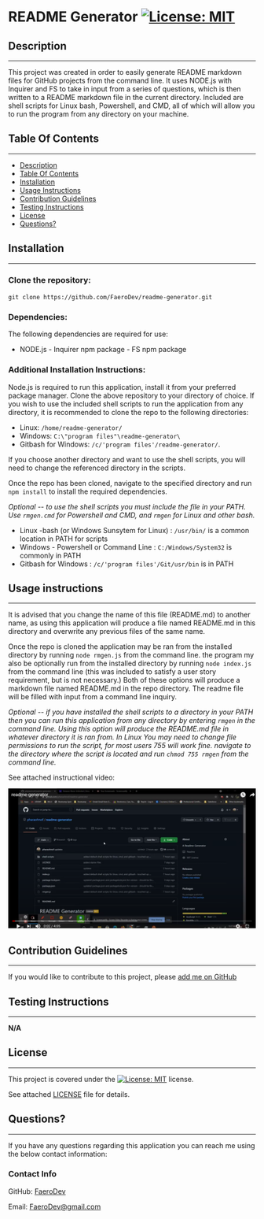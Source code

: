 #  README Generator   [![License: MIT](https://img.shields.io/badge/License-MIT-yellow.svg)](https://opensource.org/licenses/MIT)

  ##  Description

***

  This project was created in order to easily generate README markdown files for GitHub projects from the command line. It uses NODE.js with Inquirer and FS to take in input from a series of questions, which is then written to a README markdown file in the current directory. Included are shell scripts for Linux bash, Powershell, and CMD, all of which will allow you to run the program from any directory on your machine.
  
  ## Table Of Contents  

***
  * [Description](#Description)
  * [Table Of Contents](#table-of-contents)
  * [Installation](#Installation)
  * [Usage Instructions](#usage-instructions)
  * [Contribution Guidelines](#contribution-guidelines)
  * [Testing Instructions](#testing-instructions)
  * [License](#License)
  * [Questions?](#questions)

  ##  Installation

***

  ### Clone the repository: 
    git clone https://github.com/FaeroDev/readme-generator.git  
      
  ### Dependencies:  
  The following dependencies are required for use:  
  * NODE.js   - Inquirer npm package  - FS npm package
    
  ### Additional Installation Instructions:
  Node.js is required to run this application, install it from your preferred package manager. Clone the above repository to your directory of choice. If you wish to use the included shell scripts to run the application from any directory, it is recommended to clone the repo to the following directories:  
  * Linux: `/home/readme-generator/`  
  * Windows: `C:\"program files"\readme-generator\`  
  * Gitbash for Windows: `/c/'program files'/readme-generator/`.  
      
  If you choose another directory and want to use the shell scripts, you will need to change the referenced directory in the scripts.  
    
  Once the repo has been cloned, navigate to the specified directory and run `npm install` to install the required dependencies.

  
  *Optional -- to use the shell scripts you must include the file in your PATH. Use `rmgen.cmd` for Powershell and CMD, and `rmgen` for Linux and other bash.*
  - Linux -bash (or Windows Sunsytem for Linux) : `/usr/bin/` is a common location in PATH for scripts
  - Windows - Powershell or Command Line : `C:/Windows/System32` is commonly in PATH
  - Gitbash for Windows : `/c/'program files'/Git/usr/bin` is in PATH
    
  ##  Usage instructions  

***
It is advised that you change the name of this file (README.md) to another name, as using this application will produce a file named README.md in this directory and overwrite any previous files of the same name.

Once the repo is cloned the application may be ran from the installed directory by running `node rmgen.js` from the command line. the program my also be optionally run from the installed directory by running `node index.js` from the command line (this was included to satisfy a user story requirement, but is not necessary.) Both of these options will produce a markdown file named README.md in the repo directory. The readme file will be filled with input from a command line inquiry.

*Optional -- if you have installed the shell scripts to a directory in your PATH then you can run this application from any directory by entering `rmgen` in the command line. Using this option will produce the README.md file in whatever directory it is ran from. In Linux You may need to change file permissions to run the script, for most users 755 will work fine. navigate to the directory where the script is located and run `chmod 755 rmgen` from the command line.*

See attached instructional video:

[![README-GENERATOR INSTRUCTIONAL VIDEO](./inst.png)](https://youtu.be/_GmBIsQ49JA "RMGEN INSTRUCTIONS") 
    
  ##  Contribution Guidelines  

***
    
  If you would like to contribute to this project, please [add me on GitHub](https://github.com/FaeroDev)    
  ##  Testing Instructions  

  ***
    
  **N/A**  
    
  ##  License

  ***
      
  This project is covered under the [![License: MIT](https://img.shields.io/badge/License-MIT-yellow.svg)](https://opensource.org/licenses/MIT) license.  
    
  See attached [LICENSE](./LICENSE) file for details.  
    
  ##  Questions?  

  ***
  
  If you have any questions regarding this application you can reach me using the below contact information:  
  ### Contact Info  
    
  GitHub: [FaeroDev](https://github.com/FaeroDev)

  Email:  FaeroDev@gmail.com  
